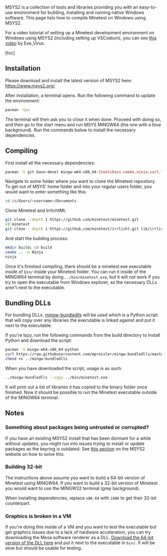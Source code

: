 MSYS2 is a collection of tools and libraries providing you with an easy-to-use environment for building, installing and running native Windows software. This page lists how to compile Minetest on Windows using MSYS2.

For a video tutorial of setting up a Minetest development environment on Windows using MSYS2 (including setting up VSCodium), you can see [this video](https://www.youtube.com/watch?v=y8eWDzLNa3E) by Exe_Virus.

[toc]

## Installation
Please download and install the latest version of MSYS2 here: https://www.msys2.org/

After installation, a terminal opens. Run the following command to update the environment:

```bash
pacman -Syu
```

The terminal will then ask you to close it when done. Proceed with doing so, and then go to the start menu and run MSYS MINGW64 (the one with a blue background). Run the commands below to install the necessary dependencies.

## Compiling
First install all the necessary dependencies:

```bash
pacman -S git base-devel mingw-w64-x86_64-{toolchain,cmake,ninja,curl,libpng,libjpeg-turbo,freetype,libogg,libvorbis,sqlite3,openal,zstd,gettext,luajit}
```

Navigate to some folder where you want to clone the Minetest repository. To get out of MSYS' home folder and into your regular users folder, you would want to enter something like this:

```bash
cd /c/Users/<username>/Documents
```

Clone Minetest and IrrlichtMt:

```bash
git clone --depth 1 https://github.com/minetest/minetest.git
cd minetest
git clone --depth 1 https://github.com/minetest/irrlicht.git lib/irrlichtmt
```

And start the building process:

```bash
mkdir build; cd build
cmake .. -G Ninja
ninja
```

Once it's finished compiling, there should be a minetest.exe executable inside of `bin/` inside your Minetest folder. You can run it inside of the MINGW64 terminal by doing `../bin/minetest.exe`, but it will not work if you try to open the executable from Windows explorer, as the necessary DLLs aren't next to the executable.

## Bundling DLLs
For bundling DLLs, [mingw-bundledlls](https://github.com/mpreisler/mingw-bundledlls) will be used which is a Python script that will copy over any libraries the executable is linked against and put it next to the executable.

If you're lazy, run the following commands from the build directory to install Python and download the script:

```bash
pacman -S mingw-w64-x86_64-python
curl https://raw.githubusercontent.com/mpreisler/mingw-bundledlls/master/mingw-bundledlls > ../mingw-bundledlls
chmod +x ../mingw-bundledlls
```

When you have downloaded the script, usage is as such:

```bash
../mingw-bundledlls --copy ../bin/minetest.exe
```

It will print out a list of libraries it has copied to the binary folder once finished. Now it should be possible to run the Minetest executable outside of the MINGW64 terminal.

## Notes

### Something about packages being untrusted or corrupted?
If you have an existing MSYS2 install that has been dormant for a while without updates, you might run into issues trying to install or update packages as the keyring is outdated. See [this section](https://www.msys2.org/docs/updating/#potential-issues) on the MSYS2 website on how to solve this.

### Building 32-bit
The instructions above assume you want to build a 64-bit version of Minetest using MINGW64. If you want to build a 32-bit version of Minetest you would want to use the MINGW32 terminal (grey background).

When installing dependencies, replace `x86-64` with `i686` to get their 32-bit counterpart.

### Graphics is broken in a VM
If you're doing this inside of a VM and you want to test the executable but get graphics issues due to a lack of hardware acceleration, you can try downloading the Mesa software renderer as a DLL. [Download the 64-bit version of the DLL here](https://fdossena.com/?p=mesa/index.frag) and put it next to the executable in `bin/`. It will be slow but should be usable for testing.